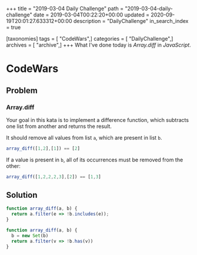 +++
title = "2019-03-04 Daily Challenge"
path = "2019-03-04-daily-challenge"
date = 2019-03-04T00:22:20+00:00
updated = 2020-09-19T20:01:27.633312+00:00
description = "DailyChallenge"
in_search_index = true

[taxonomies]
tags = [ "CodeWars",]
categories = [ "DailyChallenge",]
archives = [ "archive",]
+++
What I've done today is *Array.diff* in *JavaScript*.
<!-- more -->

# CodeWars

## Problem

### Array.diff

Your goal in this kata is to implement a difference function, which subtracts one list from another and returns the result.

It should remove all values from list `a`, which are present in list `b`.

```javascript
array_diff([1,2],[1]) == [2]
```

If a value is present in `b`, all of its occurrences must be removed from the other:

```javascript
array_diff([1,2,2,2,3],[2]) == [1,3]
```

## Solution

```js
function array_diff(a, b) {
  return a.filter(e => !b.includes(e));
}

function array_diff(a, b) {
  b = new Set(b)
  return a.filter(v => !b.has(v))
}
```